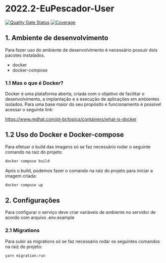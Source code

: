 # 2022.2-EuPescador-User
[![Quality Gate Status](https://sonarcloud.io/api/project_badges/measure?project=fga-eps-mds_2022.2-EuPescador-User&metric=alert_status)](https://sonarcloud.io/summary/new_code?id=fga-eps-mds_2022.2-EuPescador-User) [![Coverage](https://sonarcloud.io/api/project_badges/measure?project=fga-eps-mds_2022.2-EuPescador-User&metric=coverage)](https://sonarcloud.io/summary/new_code?id=fga-eps-mds_2022.2-EuPescador-User) 

## 1. Ambiente de desenvolvimento
Para fazer uso do ambiente de desenvolvimento é necessário possuir dois pacotes instalados.
* docker
* docker-compose

### 1.1 Mas o que é Docker?
Docker é uma plataforma aberta, criada com o objetivo de facilitar o desenvolvimento, a implantação e a execução de aplicações em ambientes isolados. Para uma base maior do seu propósito e funcionamento é possível acessar o seguinte link:

https://www.redhat.com/pt-br/topics/containers/what-is-docker

## 1.2 Uso do Docker e Docker-compose
Para efetuar o build das imagens só se faz necessário rodar o seguinte comando na raiz do projeto:

```bash
docker compose build
```

Após o build, podemos fazer o comando na raiz do projeto para iniciar a imagem criada:
```bash
docker compose up
```

## 2. Configurações  
Para configurar o serviço deve criar variáveis de ambiente no servidor de acordo com arquivo .env.example

### 2.1 Migrations  
Para subir as migrations só se faz necessário rodar os seguintes comandos na raiz do projeto:
```bash
yarn migration:run
```